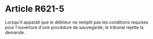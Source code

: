 # Article R621-5

<p>Lorsqu'il apparaît que le débiteur ne remplit pas les conditions requises pour l'ouverture d'une procédure de sauvegarde, le tribunal rejette la demande.</p>